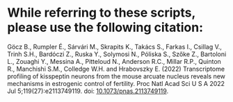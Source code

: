 # While referring to these scripts, please use the following citation:
Göcz B., Rumpler É., Sárvári M., Skrapits K., Takács S., Farkas I., Csillag V., Trinh S.H., Bardóczi Z., Ruska Y., Solymosi N., Póliska S., Szőke Z., Bartoloni L., Zouaghi Y., Messina A., Pitteloud N., Anderson R.C., Millar R.P., Quinton R., Manchishi S.M., Colledge W.H. and Hrabovszky E. (2022) Transcriptome profiling of kisspeptin neurons from the mouse arcuate nucleus reveals new mechanisms in estrogenic control of fertility. Proc Natl Acad Sci U S A 2022 Jul 5;119(27):e2113749119. doi: [10.1073/pnas.2113749119](10.1073/pnas.2113749119).


